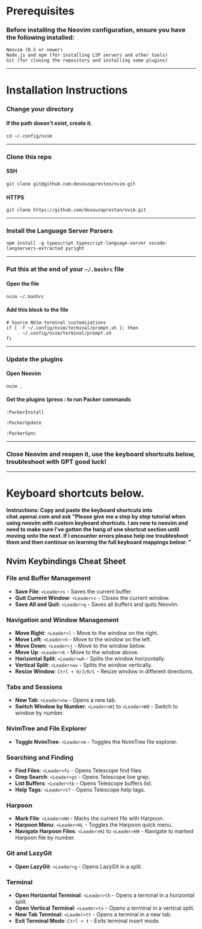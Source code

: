 # Prerequisites
### Before installing the Neovim configuration, ensure you have the following installed:
```
Neovim (0.5 or newer)
Node.js and npm (for installing LSP servers and other tools)
Git (for cloning the repository and installing some plugins)
```
*** 

# Installation Instructions

### Change your directory
#### If the path doesn't exist, create it.
```
cd ~/.config/nvim
```
***

### Clone this repo
#### SSH
```
git clone git@github.com:desouzapreston/nvim.git
```
#### HTTPS
```
git clone https://github.com/desouzapreston/nvim.git
```
***

### Install the Language Server Parsers
```
npm install -g typescript typescript-language-server vscode-langservers-extracted pyright
```
***

### Put this at the end of your `~/.bashrc` file
#### Open the file
```
nvim ~/.bashrc
```
#### Add this block to the file
```
# Source NVim terminal customizations
if [ -f ~/.config/nvim/terminal/prompt.sh ]; then
    . ~/.config/nvim/terminal/prompt.sh
fi
```
***

### Update the plugins
#### Open Neovim
```
nvim .
```
#### Get the plugins (press : to run Packer commands
```
:PackerInstall
```
```
:PackerUpdate
```
```
:PackerSync
```
***

### Close Neovim and reopen it, use the keyboard shortcuts below, troubleshoot with GPT good luck!
***

# Keyboard shortcuts below.

#### Instructions: Copy and paste the keyboard shortcuts into chat.openai.com and ask "Please give me a step by step tutorial when using neovim with custom keyboard shortcuts. I am new to neovim and need to make sure I've gotten the hang of one shortcut section until moving onto the next. If I encounter errors please help me troubleshoot them and then continue on learning the full keyboard mappings below: "

## Nvim Keybindings Cheat Sheet

### File and Buffer Management
- **Save File**: `<Leader>s` - Saves the current buffer.
- **Quit Current Window**: `<Leader>c` - Closes the current window.
- **Save All and Quit**: `<Leader>q` - Saves all buffers and quits Neovim.

### Navigation and Window Management
- **Move Right**: `<Leader>l` - Move to the window on the right.
- **Move Left**: `<Leader>h` - Move to the window on the left.
- **Move Down**: `<Leader>j` - Move to the window below.
- **Move Up**: `<Leader>k` - Move to the window above.
- **Horizontal Split**: `<Leader>wh` - Splits the window horizontally.
- **Vertical Split**: `<Leader>wv` - Splits the window vertically.
- **Resize Window**: `Ctrl + H/J/K/L` - Resize window in different directions.

### Tabs and Sessions
- **New Tab**: `<Leader>nw` - Opens a new tab.
- **Switch Window by Number**: `<Leader>W1` to `<Leader>W9` - Switch to window by number.

### NvimTree and File Explorer
- **Toggle NvimTree**: `<Leader>m` - Toggles the NvimTree file explorer.

### Searching and Finding
- **Find Files**: `<Leader>fs` - Opens Telescope find files.
- **Grep Search**: `<Leader>gs` - Opens Telescope live grep.
- **List Buffers**: `<Leader>tb` - Opens Telescope buffers list.
- **Help Tags**: `<Leader>t?` - Opens Telescope help tags.

### Harpoon
- **Mark File**: `<Leader>HH` - Marks the current file with Harpoon.
- **Harpoon Menu**: `<Leader>HL` - Toggles the Harpoon quick menu.
- **Navigate Harpoon Files**: `<Leader>H1` to `<Leader>H9` - Navigate to marked Harpoon file by number.

### Git and LazyGit
- **Open LazyGit**: `<Leader>g` - Opens LazyGit in a split.

### Terminal
- **Open Horizontal Terminal**: `<Leader>th` - Opens a terminal in a horizontal split.
- **Open Vertical Terminal**: `<Leader>tv` - Opens a terminal in a vertical split.
- **New Tab Terminal**: `<Leader>tt` - Opens a terminal in a new tab.
- **Exit Terminal Mode**: `Ctrl + t` - Exits terminal insert mode.

